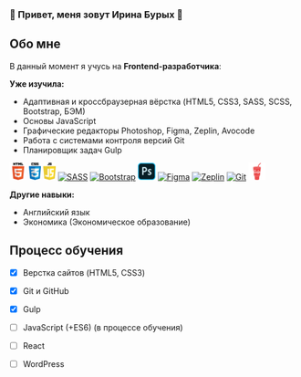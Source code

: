### :star2: Привет, меня зовут Ирина Бурых :star2:

## Обо мне
В данный момент я учусь на **Frontend-разработчика**:

**Уже изучила:**
- Адаптивная и кроссбраузерная вёрстка (HTML5, CSS3, SASS, SCSS, Bootstrap, БЭМ)
- Основы JavaScript
- Графические редакторы Photoshop, Figma, Zeplin, Avocode
- Работа с системами контроля версий Git
- Планировщик задач Gulp

[<img src="https://github.com/iburykh/iburykh/blob/main/icons/html.png" alt="HTML5" height="30">](https://html5book.ru/html-html5/)
[<img src="https://github.com/iburykh/iburykh/blob/main/icons/css_1.png" alt="CSS3" height="30">](https://html5book.ru/css-spravochnik.html)
[<img src="https://github.com/iburykh/iburykh/blob/main/icons/js.png" alt="JavaScript" height="30">](https://learn.javascript.ru/)
[<img src="https://www.vectorlogo.zone/logos/sass-lang/sass-lang-ar21.svg" alt="SASS" height="30">](https://sass-lang.com/)
[<img src="https://www.vectorlogo.zone/logos/getbootstrap/getbootstrap-icon.svg" alt="Bootstrap" height="30">](https://getbootstrap.com/)
[<img src="https://github.com/iburykh/iburykh/blob/main/icons/ps.png" alt="Photoshop" height="30">](https://www.adobe.com/ru/products/photoshop.html)
[<img src="https://www.vectorlogo.zone/logos/figma/figma-icon.svg" alt="Figma" height="30">](https://www.figma.com/)
[<img src="https://www.vectorlogo.zone/logos/zeplinio/zeplinio-icon.svg" alt="Zeplin" height="30">](https://zeplin.io/)
[<img src="https://www.vectorlogo.zone/logos/git-scm/git-scm-icon.svg" alt="Git" height="30">](https://git-scm.com/)
[<img src="https://github.com/iburykh/iburykh/blob/main/icons/gulp1.png" alt="Gulp" height="30">](https://gulpjs.com/)


**Другие навыки:**
- Английский язык
- Экономика (Экономическое образование)

## Процесс обучения
- [x] Верстка сайтов (HTML5, CSS3)
- [x] Git и GitHub
- [x] Gulp
- [ ] JavaScript (+ES6) (в процессе обучения)
- [ ] React
- [ ] WordPress



